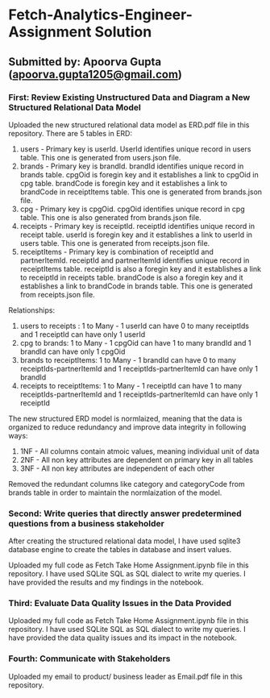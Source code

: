 # Fetch-Analytics-Engineer-Assignment Solution

## Submitted by: Apoorva Gupta (apoorva.gupta1205@gmail.com)

### First: Review Existing Unstructured Data and Diagram a New Structured Relational Data Model

Uploaded the new structured relational data model as ERD.pdf file in this repository.
There are 5 tables in ERD: 
1. users - Primary key is userId. UserId identifies unique record in users table. This one is generated from users.json file.
2. brands - Primary key is brandId. brandId identifies unique record in brands table. cpgOid is foregin key and it establishes a link to cpgOid in cpg table. brandCode is foregin key and it establishes a link to brandCode in receiptItems table. This one is generated from brands.json file.
3. cpg - Primary key is cpgOid. cpgOid identifies unique record in cpg table. This one is also generated from brands.json file.
4. receipts - Primary key is receiptId. receiptId identifies unique record in receipt table. userId is foregin key and it establishes a link to userId in users table. This one is generated from receipts.json file.
5. receiptItems - Primary key is combination of receiptId and partnerItemId. receiptId and partnerItemId identifies unique record in receiptItems table. receiptId is also a foregin key and it establishes a link to receiptId in receipts table. brandCode is also a foregin key and it establishes a link to brandCode in brands table. This one is generated from receipts.json file.

Relationships: 
1. users to receipts : 1 to Many - 1 userId can have 0 to many receiptIds and 1 receiptId can have only 1 userId
2. cpg to brands: 1 to Many - 1 cpgOid can have 1 to many brandId and 1 brandId can have only 1 cpgOid
3. brands to receiptItems: 1 to Many - 1 brandId can have 0 to many receiptIds-partnerItemId and 1 receiptIds-partnerItemId  can have only 1 brandId
4. receipts to receiptItems: 1 to Many - 1 receiptId can have 1 to many receiptIds-partnerItemId and 1 receiptIds-partnerItemId can have only 1 receiptId

The new structured ERD model is normlaized, meaning that the data is organized to reduce redundancy and improve data integrity in following ways:
1. 1NF - All columns contain atmoic values, meaning individual unit of data
2. 2NF - All non key attributes are dependent on primary key in all tables
3. 3NF - All non key attributes are independent of each other

Removed the redundant columns like category and categoryCode from brands table in order to maintain the normlaization of the model.


### Second: Write queries that directly answer predetermined questions from a business stakeholder

After creating the structured relational data model, I have used sqlite3 database engine to create the tables in database and insert values.

Uploaded my full code as Fetch Take Home Assignment.ipynb file in this repository. I have used SQLite SQL as SQL dialect to write my queries.
I have provided the results and my findings in the notebook.

### Third: Evaluate Data Quality Issues in the Data Provided

Uploaded my full code as Fetch Take Home Assignment.ipynb file in this repository. I have used SQLite SQL as SQL dialect to write my queries.
I have provided the data quality issues and its impact in the notebook.

### Fourth: Communicate with Stakeholders

Uploaded my email to product/ business leader as Email.pdf file in this repository.

